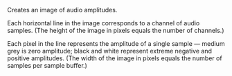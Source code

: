 Creates an image of audio amplitudes.

Each horizontal line in the image corresponds to a channel of audio samples.  (The height of the image in pixels equals the number of channels.)

Each pixel in the line represents the amplitude of a single sample — medium grey is zero amplitude; black and white represent extreme negative and positive amplitudes.  (The width of the image in pixels equals the number of samples per sample buffer.)
